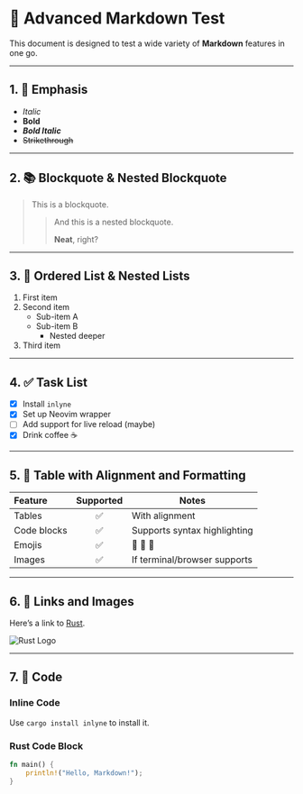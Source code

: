 # 🧪 Advanced Markdown Test

This document is designed to test a wide variety of **Markdown** features in one go.

---

## 1. 📝 Emphasis

- *Italic*  
- **Bold**  
- ***Bold Italic***  
- ~~Strikethrough~~

---

## 2. 📚 Blockquote & Nested Blockquote

> This is a blockquote.
>
> > And this is a nested blockquote.
> >
> > **Neat**, right?

---

## 3. 🔢 Ordered List & Nested Lists

1. First item
2. Second item
   - Sub-item A
   - Sub-item B
     - Nested deeper
3. Third item

---

## 4. ✅ Task List

- [x] Install `inlyne`
- [x] Set up Neovim wrapper
- [ ] Add support for live reload (maybe)
- [x] Drink coffee ☕

---

## 5. 🧾 Table with Alignment and Formatting

| Feature        | Supported | Notes                        |
|:---------------|:---------:|------------------------------|
| Tables         | ✅        | With alignment               |
| Code blocks    | ✅        | Supports syntax highlighting |
| Emojis         | ✅        | 🧠 🐛 🎯                      |
| Images         | ✅        | If terminal/browser supports |

---

## 6. 🔗 Links and Images

Here’s a link to [Rust](https://www.rust-lang.org/).

![Rust Logo](https://www.rust-lang.org/static/images/rust-social-wide.jpg)

---

## 7. 🧠 Code

### Inline Code

Use `cargo install inlyne` to install it.

### Rust Code Block

```rust
fn main() {
    println!("Hello, Markdown!");
}
```

